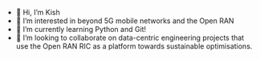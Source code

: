 - 👋 Hi, I’m Kish
- 👀 I’m interested in beyond 5G mobile networks and the Open RAN
- 🌱 I’m currently learning Python and Git!
- 💞️ I’m looking to collaborate on data-centric engineering projects that use the Open RAN RIC as a platform towards sustainable optimisations.


<!---
apw804/apw804 is a ✨ special ✨ repository because its `README.md` (this file) appears on your GitHub profile.
You can click the Preview link to take a look at your changes.
--->

